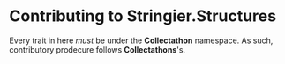 ﻿# Contributing to Stringier.Structures

Every trait in here _must_ be under the **Collectathon** namespace. As such, contributory prodecure follows **Collectathons**'s.